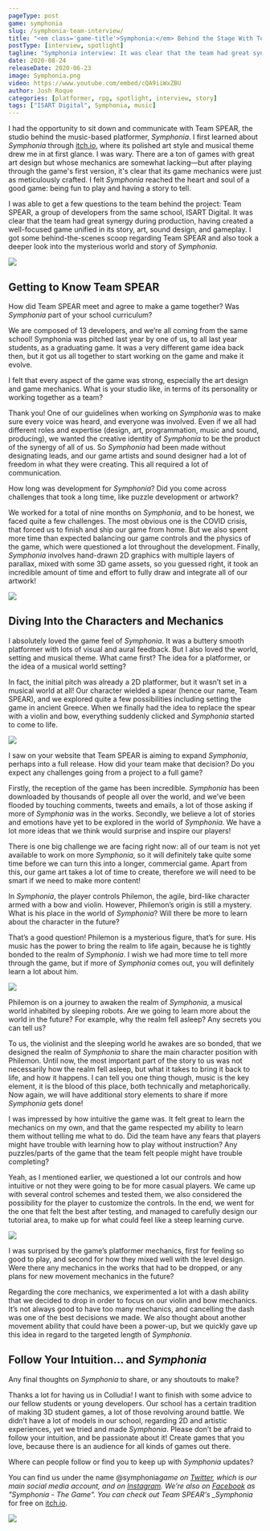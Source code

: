 ```yaml
---
pageType: post
game: symphonia
slug: /symphonia-team-interview/
title: "<em class='game-title'>Symphonia:</em> Behind the Stage With Team SPEAR"
postType: [interview, spotlight]
tagline: "Symphonia interview: It was clear that the team had great synergy during production, having created a well-focused game unified in its story, art, sound design, and gameplay."
date: 2020-08-24
releaseDate: 2020-06-23
image: Symphonia.png
video: https://www.youtube.com/embed/cQA9iiWxZBU
author: Josh Roque
categories: [platformer, rpg, spotlight, interview, story]
tags: ["ISART Digital", Symphonia, music]
---
```


I had the opportunity to sit down and communicate with Team SPEAR, the studio behind the music-based platformer, _Symphonia_. I first learned about _Symphonia_ through [itch.io](https://isart-digital.itch.io/symphonia), where its polished art style and musical theme drew me in at first glance. I was wary. There are a ton of games with great art design but whose mechanics are somewhat lacking—but after playing through the game's first version, it's clear that its game mechanics were just as meticulously crafted. I felt _Symphonia_ reached the heart and soul of a good game: being fun to play and having a story to tell.

I was able to get a few questions to the team behind the project: Team SPEAR, a group of developers from the same school, ISART Digital. It was clear that the team had great synergy during production, having created a well-focused game unified in its story, art, sound design, and gameplay. I got some behind-the-scenes scoop regarding Team SPEAR and also took a deeper look into the mysterious world and story of _Symphonia_.

![][image0]

## Getting to Know Team SPEAR

<span class="blue-q">How did Team SPEAR meet and agree to make a game together? Was _Symphonia_ part of your school curriculum?</span>

We are composed of 13 developers, and we’re all coming from the same school! Symphonia was pitched last year by one of us, to all last year students, as a graduating game. It was a very different game idea back then, but it got us all together to start working on the game and make it evolve.

<span class="blue-q">I felt that every aspect of the game was strong, especially the art design and game mechanics. What is your studio like, in terms of its personality or working together as a team?</span>

Thank you! One of our guidelines when working on _Symphonia_ was to make sure every voice was heard, and everyone was involved. Even if we all had different roles and expertise (design, art, programmation, music and sound, producing), we wanted the creative identity of _Symphonia_ to be the product of the synergy of all of us. So _Symphonia_ had been made without designating leads, and our game artists and sound designer had a lot of freedom in what they were creating. This all required a lot of communication.

<span class="blue-q">How long was development for _Symphonia_? Did you come across challenges that took a long time, like puzzle development or artwork?</span>

We worked for a total of nine months on _Symphonia_, and to be honest, we faced quite a few challenges. The most obvious one is the COVID crisis, that forced us to finish and ship our game from home. But we also spent more time than expected balancing our game controls and the physics of the game, which were questioned a lot throughout the development. Finally, _Symphonia_ involves hand-drawn 2D graphics with multiple layers of parallax, mixed with some 3D game assets, so you guessed right, it took an incredible amount of time and effort to fully draw and integrate all of our artwork!

![][image7]

## Diving Into the Characters and Mechanics

<span class="blue-q">I absolutely loved the game feel of _Symphonia_. It was a buttery smooth platformer with lots of visual and aural feedback. But I also loved the world, setting and musical theme. What came first? The idea for a platformer, or the idea of a musical world setting?</span>

In fact, the initial pitch was already a 2D platformer, but it wasn’t set in a musical world at all! Our character wielded a spear (hence our name, Team SPEAR), and we explored quite a few possibilities including setting the game in ancient Greece. When we finally had the idea to replace the spear with a violin and bow, everything suddenly clicked and _Symphonia_ started to come to life.

![][image3]

<span class="blue-q">I saw on your website that Team SPEAR is aiming to expand _Symphonia_, perhaps into a full release. How did your team make that decision? Do you expect any challenges going from a project to a full game?</span>

Firstly, the reception of the game has been incredible. _Symphonia_ has been downloaded by thousands of people all over the world, and we’ve been flooded by touching comments, tweets and emails, a lot of those asking if more of _Symphonia_ was in the works. Secondly, we believe a lot of stories and emotions have yet to be explored in the world of _Symphonia_. We have a lot more ideas that we think would surprise and inspire our players!

There is one big challenge we are facing right now: all of our team is not yet available to work on more _Symphonia_, so it will definitely take quite some time before we can turn this into a longer, commercial game. Apart from this, our game art takes a lot of time to create, therefore we will need to be smart if we need to make more content!

<span class="blue-q">In _Symphonia_, the player controls Philemon, the agile, bird-like character armed with a bow and violin. However, Philemon’s origin is still a mystery. What is his place in the world of _Symphonia_? Will there be more to learn about the character in the future?</span>

That’s a good question! Philemon is a mysterious figure, that’s for sure. His music has the power to bring the realm to life again, because he is tightly bonded to the realm of _Symphonia_. I wish we had more time to tell more through the game, but if more of _Symphonia_ comes out, you will definitely learn a lot about him.

![][image5]

<span class="blue-q">Philemon is on a journey to awaken the realm of _Symphonia_, a musical world inhabited by sleeping robots. Are we going to learn more about the world in the future? For example, why the realm fell asleep? Any secrets you can tell us?</span>

To us, the violinist and the sleeping world he awakes are so bonded, that we designed the realm of _Symphonia_ to share the main character position with Philemon. Until now, the most important part of the story to us was not necessarily how the realm fell asleep, but what it takes to bring it back to life, and how it happens. I can tell you one thing though, music is the key element, it is the blood of this place, both technically and metaphorically. Now again, we will have additional story elements to share if more _Symphonia_ gets done!

<span class="blue-q">I was impressed by how intuitive the game was. It felt great to learn the mechanics on my own, and that the game respected my ability to learn them without telling me what to do. Did the team have any fears that players might have trouble with learning how to play without instruction? Any puzzles/parts of the game that the team felt people might have trouble completing?</span>

Yeah, as I mentioned earlier, we questioned a lot our controls and how intuitive or not they were going to be for more casual players. We came up with several control schemes and tested them, we also considered the possibility for the player to customize the controls. In the end, we went for the one that felt the best after testing, and managed to carefully design our tutorial area, to make up for what could feel like a steep learning curve.

![][image6]

<span class="blue-q">I was surprised by the game’s platformer mechanics, first for feeling so good to play, and second for how they mixed well with the level design. Were there any mechanics in the works that had to be dropped, or any plans for new movement mechanics in the future?</span>

Regarding the core mechanics, we experimented a lot with a dash ability that we decided to drop in order to focus on our violin and bow mechanics. It’s not always good to have too many mechanics, and cancelling the dash was one of the best decisions we made. We also thought about another movement ability that could have been a power-up, but we quickly gave up this idea in regard to the targeted length of _Symphonia_.

## Follow Your Intuition... and _Symphonia_

<span class="blue-q">Any final thoughts on _Symphonia_ to share, or any shoutouts to make?</span>

Thanks a lot for having us in Colludia! I want to finish with some advice to our fellow students or young developers. Our school has a certain tradition of making 3D student games, a lot of those revolving around battle. We didn’t have a lot of models in our school, regarding 2D and artistic experiences, yet we tried and made _Symphonia_. Please don’t be afraid to follow your intuition, and be passionate about it! Create games that you love, because there is an audience for all kinds of games out there.

<span class="blue-q">Where can people follow or find you to keep up with _Symphonia_ updates?</span>

You can find us under the name @symphonia*game on [Twitter](https://twitter.com/symphonia_game), which is our main social media account, and on [Instagram](https://www.instagram.com/symphonia_game/?hl=en). We’re also on [Facebook](https://www.facebook.com/symphoniagame) as "Symphonia - The Game". You can check out Team SPEAR's \_Symphonia* for free on [itch.io](https://isart-digital.itch.io/symphonia).

![][image8]

[image0]: ../../../images/post/symphonia/Symphonia0.png
[image1]: ../../../images/post/symphonia/Symphonia4.png
[image3]: ../../../images/post/symphonia/Symphonia1.png
[image5]: ../../../images/post/symphonia/Symphonia5.png
[image6]: ../../../images/post/symphonia/Symphonia6.png
[image7]: ../../../images/post/symphonia/Symphonia7.png
[image8]: ../../../images/post/symphonia/Symphonia-end.png
